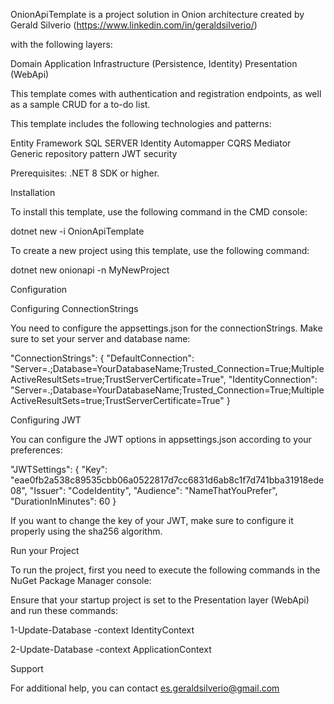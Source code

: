 OnionApiTemplate is a project solution in Onion architecture created by Gerald Silverio (https://www.linkedin.com/in/geraldsilverio/)

with the following layers:

Domain
Application
Infrastructure (Persistence, Identity)
Presentation (WebApi)

This template comes with authentication and registration endpoints, as well as a sample CRUD for a to-do list.

This template includes the following technologies and patterns:

Entity Framework SQL SERVER Identity Automapper CQRS Mediator Generic repository pattern JWT security

Prerequisites: .NET 8 SDK or higher.

Installation

 To install this template, use the following command in the CMD console:  
 
 dotnet new -i OnionApiTemplate

 To create a new project using this template, use the following command:  
 
 dotnet new onionapi -n MyNewProject
 
Configuration

Configuring ConnectionStrings

You need to configure the appsettings.json for the connectionStrings. Make sure to set your server and database name:

"ConnectionStrings": {
"DefaultConnection": "Server=.;Database=YourDatabaseName;Trusted_Connection=True;MultipleActiveResultSets=true;TrustServerCertificate=True",
"IdentityConnection": "Server=.;Database=YourDatabaseName;Trusted_Connection=True;MultipleActiveResultSets=true;TrustServerCertificate=True"
}

Configuring JWT

You can configure the JWT options in appsettings.json according to your preferences:

"JWTSettings": {
"Key": "eae0fb2a538c89535cbb06a0522817d7cc6831d6ab8c1f7d741bba31918ede08",
"Issuer": "CodeIdentity",
"Audience": "NameThatYouPrefer",
"DurationInMinutes": 60 
}

If you want to change the key of your JWT, make sure to configure it properly using the sha256 algorithm.

Run your Project

To run the project, first you need to execute the following commands in the NuGet Package Manager console:

Ensure that your startup project is set to the Presentation layer (WebApi) and run these commands:


1-Update-Database -context IdentityContext

2-Update-Database -context ApplicationContext


Support

For additional help, you can contact es.geraldsilverio@gmail.com
